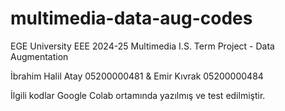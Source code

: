 # multimedia-data-aug-codes
EGE University EEE 2024-25 Multimedia I.S. Term Project - Data Augmentation

İbrahim Halil Atay 05200000481 & Emir Kıvrak 05200000484

İlgili kodlar Google Colab ortamında yazılmış ve test edilmiştir.
